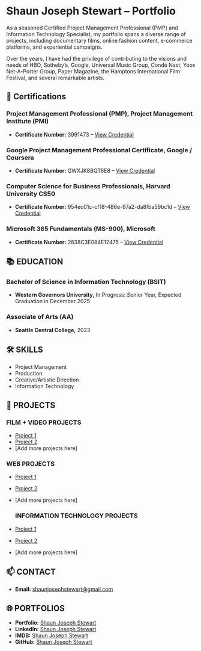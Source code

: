 # Shaun Joseph Stewart – Portfolio

As a seasoned Certified Project Management Professional (PMP) and Information Technology Specialist, my portfolio spans a diverse range of projects, including documentary films, online fashion content, e-commerce platforms, and experiential campaigns.

Over the years, I have had the privilege of contributing to the visions and needs of HBO, Sotheby’s, Google, Universal Music Group, Condé Nast, Yoox Net-A-Porter Group, Paper Magazine, the Hamptons International Film Festival, and several remarkable artists.





## 📜 Certifications

### Project Management Professional (PMP), Project Management Institute (PMI)
- **Certificate Number:** 3991473 – [View Credential](https://www.credly.com/badges/96b9bd60-9e60-40ba-950c-55433c63a4d0/public_url)

### Google Project Management Professional Certificate, Google / Coursera
- **Certificate Number:** GWXJK8BQT6E8 – [View Credential](https://coursera.org/share/426f338076e2abc55ffb99c7b2fd0a7a)

### Computer Science for Business Professionals, Harvard University CS50
- **Certificate Number:** 954ec01c-cf18-486e-97a2-da8fba59bc1d – [View Credential](https://certificates.cs50.io/954ec01c-cf18-486e-97a2-da8fba59bc1d)

### Microsoft 365 Fundamentals (MS-900), Microsoft
- **Certificate Number:** 2838C3E084E12475 – [View Credential](https://learn.microsoft.com/en-us/users/shaunjosephstewart-8076/credentials/2838c3e084e12475)




## 📚 EDUCATION

### Bachelor of Science in Information Technology (BSIT)
- **Western Governors University,** In Progress: Senior Year, Expected Graduation in December 2025

### Associate of Arts (AA)
- **Seattle Central College,** 2023




## 🛠️ SKILLS

- Project Management
- Production
- Creative/Artistic Direction
- Information Technology





## 💼 PROJECTS

### FILM + VIDEO PROJECTS
- [Project 1](#)
- [Project 2](#)
- [Add more projects here]

### WEB PROJECTS
- [Project 1](#)
- [Project 2](#)
- [Add more projects here]

  ### INFORMATION TECHNOLOGY PROJECTS
- [Project 1](#)
- [Project 2](#)
- [Add more projects here]





## 📫 CONTACT

- **Email:** [shaunjosephstewart@gmail.com](mailto:shaunjosephstewart@gmail.com)





## 🌐 PORTFOLIOS
- **Portfolio:** [Shaun Joseph Stewart](http://shaunjosephstewart.com)
- **LinkedIn:** [Shaun Joseph Stewart](https://www.linkedin.com/in/shaunjosephstewart/)
- **IMDB:** [Shaun Joseph Stewart](https://www.imdb.com/name/nm10025509/)
- **GitHub:** [Shaun Joseph Stewart](https://github.com/shaunjosephstewart)


<!--
**shaunjosephstewart/shaunjosephstewart** is a ✨ _special_ ✨ repository because its `README.md` (this file) appears on your GitHub profile.

Here are some ideas to get you started:

- 🔭 I’m currently working on ...
- 🌱 I’m currently learning ...
- 👯 I’m looking to collaborate on ...
- 🤔 I’m looking for help with ...
- 💬 Ask me about ...
- 📫 How to reach me: ...
- 😄 Pronouns: ...
- ⚡ Fun fact: ...
-->
